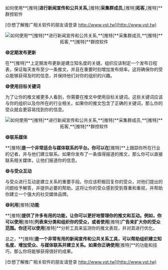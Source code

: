 如何使用**[推特]**进行新闻宣传和公共关系,**[推特]**采集群成员,**[推特]**拓客,**[推特]**群控软件

[😍想了解推广相关软件的朋友请登录 http://www.vst.tw](http://www.vst.tw)

 <center><img src="https://vst.tw/MP4/tuiguang/png/3.png" alt="如何使用**[推特]**进行新闻宣传和公共关系,**[推特]**采集群成员,**[推特]**拓客,**[推特]**群控软件"></center>

**😄定期发布更新**

在**[推特]**上定期发布更新是建立知名度的关键。组织应该制定一个发布日程表，保证每天发布至少一条推文，并且在重要时刻增加发布频率。这将确保你的受众能够获得及时的信息，并保持他们对你的组织的兴趣。

**😄使用目标关键词**

为了让你的推文被更多人看到，你需要在推文中使用目标关键词。这些关键词应该与你的组织以及你所在的行业相关。如果你的推文包含了正确的关键词，那么你的受众就会更容易找到你的信息。

 <center><img src="https://vst.tw/MP4/tuiguang/png/3.png" alt="如何使用**[推特]**进行新闻宣传和公共关系,**[推特]**采集群成员,**[推特]**拓客,**[推特]**群控软件"></center>

**😄联系媒体**

**[推特]**是一个非常适合与媒体联系的平台。你可以在**[推特]**上跟踪你所在行业的记者，并与他们建立联系。如果你发布了一条值得报道的推文，那么你可以直接联系相关媒体，让他们报道你的信息。

**😄与受众互动**

与受众进行互动是建立关系的重要手段。你应该积极回复你的受众，对他们提出的问题给予解答，并提供必要的帮助。这将让你的受众感到受到尊重和重视，并帮助你建立一个强大的社交媒体品牌。

**😄利用**[推特]**功能**

**[推特]**提供了许多有用的功能，让你可以更好地管理你的推文和互动。例如，你可以使用**[推特]**列表来分类和组织你的受众，或者使用**[推特]**广告来扩大你的受众范围。你还可以使用**[推特]**分析工具来监测你的推文表现，并对其进行优化。

总之，**[推特]**是一个非常有用的新闻宣传和公共关系工具，可以帮助组织建立知名度、增加受众、与媒体联系并建立关系。如果你正确使用**[推特]**的功能和技巧，那么你将能够获得很好的成果。

[😍想了解推广相关软件的朋友请登录 http://www.vst.tw](http://www.vst.tw)



